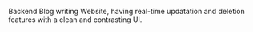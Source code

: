 

Backend Blog writing Website, having real-time updatation and deletion features with a clean and contrasting UI.
 
